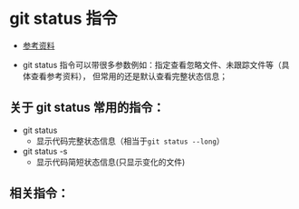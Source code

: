 # git status 指令
* [参考资料](https://git-scm.com/docs/git-status)

* git status 指令可以带很多参数例如：指定查看忽略文件、未跟踪文件等（具体查看参考资料）， 但常用的还是默认查看完整状态信息；

## 关于 git status 常用的指令：
* git status
	* 显示代码完整状态信息（相当于`git status --long`）
* git status -s
	* 显示代码简短状态信息(只显示变化的文件)

 ## 相关指令：
 